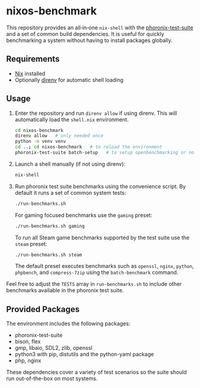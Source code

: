 # nixos-benchmark

This repository provides an all‑in‑one `nix-shell` with the
[phoronix-test-suite](https://www.phoronix-test-suite.com/) and a set of
common build dependencies. It is useful for quickly benchmarking a system
without having to install packages globally.

## Requirements
- [Nix](https://nixos.org/) installed
- Optionally [direnv](https://direnv.net/) for automatic shell loading

## Usage
1. Enter the repository and run `direnv allow` if using direnv. This will
   automatically load the `shell.nix` environment.
   ```bash
   cd nixos-benchmark
   direnv allow   # only needed once
   python -m venv venv
   cd ..; cd nixos-benchmark   # to reload the environment
   phoronix-test-suite batch-setup   # to setup openbenchmarking or not
   ```
2. Launch a shell manually (if not using direnv):
   ```bash
   nix-shell
   ```
3. Run phoronix test suite benchmarks using the convenience script. By default
   it runs a set of common system tests:
   ```bash
   ./run-benchmarks.sh
   ```
   For gaming focused benchmarks use the `gaming` preset:
   ```bash
   ./run-benchmarks.sh gaming
   ```
   To run all Steam game benchmarks supported by the test suite use the
   `steam` preset:
   ```bash
   ./run-benchmarks.sh steam
   ```
   The default preset executes benchmarks such as `openssl`, `nginx`,
   `python`, `phpbench`, and `compress-7zip` using the `batch-benchmark`
   command.

Feel free to adjust the `TESTS` array in `run-benchmarks.sh` to include
other benchmarks available in the phoronix test suite.

## Provided Packages
The environment includes the following packages:
- phoronix-test-suite
- bison, flex
- gmp, libaio, SDL2, zlib, openssl
- python3 with pip, distutils and the python-yaml package
- php, nginx

These dependencies cover a variety of test scenarios so the suite should
run out-of-the-box on most systems.
